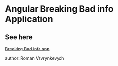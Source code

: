# Angular Breaking Bad info Application 

## See here

[Breaking Bad info app](https://romanvavryn.github.io/AngularBreakingBadInfo/404)

author: Roman Vavrynkevych
